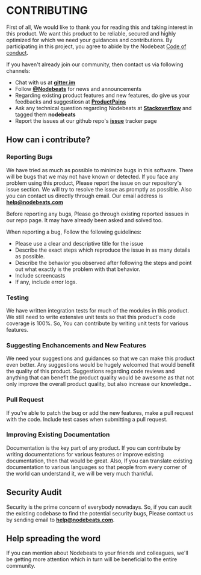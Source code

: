 # CONTRIBUTING

First of all, We would like to thank you for reading this and taking interest in this product. We want this product to be reliable, secured and highly optimized for which we need your guidances and contributions.
By participating in this project, you agree to abide by the Nodebeat  [Code of conduct](https://github.com/nodebeats/nodebeats/blob/master/code_of_conduct.md).

If you haven't already join our community, then contact us via following channels:
* Chat with us at [**gitter.im**](https://gitter.im/nodebeats/nodebeats)
* Follow  [**@Nodebeats**](https://twitter.com/nodebeats) for news and announcements
* Regarding existing product features and new features, do give us your feedbacks and suggestiosn at   [**ProductPains**](https://productpains.com/user/nodebeats)
* Ask any technical question regarding Nodebeats at [**Stackoverflow**](http://stackoverflow.com/questions/tagged/nodebeats) and tagged them **nodebeats**
* Report the issues at our github repo's [**issue**](https://github.com/nodebeats/nodebeats/issues/) tracker page


## How can i contribute?

### Reporting Bugs

 We have tried as much as possible to minimize bugs in this software. There will be bugs that we may not have known or detected. If you face any problem using this product, Please report the issue on our repository's issue section. We will try to resolve the issue as promptly as possible. Also you can contact us directly through email. Our email address is **help@nodebeats.com**

Before reporting any bugs, Please go through existing reported isssues in our repo page. It may have already been asked and solved too.

When reporting a bug, Follow the following guidelines:

*   Please  use a clear and descriptive title for the issue
*   Describe the exact steps which reproduce the issue in as many details as possible.
*   Describe the behavior you observed after following the steps and point out what exactly is the problem with that behavior.
*   Include screencasts 
*   If any, include error logs.


### Testing

We have written integration tests for much of the modules in this product. We still need to write extensive unit tests so that this product's code coverage is 100%.
So, You can contribute by writing unit tests for various features.


### Suggesting Enchancements and New Features

 We need your suggestions and guidances so that we can make this product even better. Any suggestions would be hugely welcomed that would benefit the quality of this product. Suggestions regarding code reviews and anything that can benefit the product quality would be awesome as that not only improve the overall product quality, but also increase our knowledge..


### Pull Request

 If you're able to patch the bug or add the new features, make a pull request with the code. Include test cases when submitting a pull request.




### Improving Existing Documentation

 Documentation is the key part of any product. If you can contribute by writing documentations for various features or improve existing documentation, then that would be great.
Also, If you can translate existing documentation to various languages so that people from every corner of the world can understand it, we will be very much thankful.



## Security Audit
Security is the prime concern of everybody nowadays. So, if you can audit the existing codebase to find the potential security bugs, Please contact us by sending email to **help@nodebeats.com**.


## Help spreading the word

If you can mention about Nodebeats to your friends and colleagues, we'll be getting more attention which in turn will be beneficial to the entire community.
